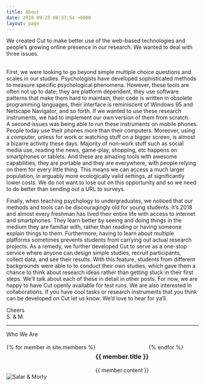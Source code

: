 ```yaml
---
title: About
date: 2018-09-25 08:37:54 +0000
layout: page
---
```



We created Cut to make better use of the web-based technologies and people’s growing online presence in our research. We wanted to deal with three issues. 

<br />
First, we were looking to go beyond simple multiple choice questions and scales in our studies. Psychologists have developed sophisticated methods to measure specific psychological phenomena. However, these tools are often not up to date; they are platform dependent, they use software patterns that make them hard to maintain, their code is written in obsolete programming languages, their interface is reminiscent of Windows 95 and Netscape Navigator, and so forth. If we wanted to use these research instruments, we had to implement our own version of them from scratch.

<br />
A second issues was being able to run these instruments on mobile phones. People today use their phones more than their computers. Moreover, using a computer, unless for work or watching stuff on a bigger screen, is almost a bizarre activity these days. Majority of non-work stuff such as social media use, reading the news, game-play, shopping, etc happens on smartphones or tablets. And these are amazing tools with awesome capabilities, they are portable and they are everywhere, with people relying on them for every little thing. This means we can access a much larger population, in arguably more ecologically valid settings, at significantly lower costs. We do not want to lose out on this opportunity and so we need to do better than sending out a URL to surveys.

<br />

Finally, when teaching psychology to undergraduates, we noticed that our methods and tools can be discouragingly old for young students. It’s 2018 and almost every freshman has lived their entire life with access to  internet and smartphones. They learn better by seeing and doing things in the medium they are familiar with, rather than reading or having someone explain things to them. Furthermore, having to learn about multiple platforms sometimes prevents students from carrying out actual research projects. As a remedy, we further developed Cut to serve as a one-stop service where anyone can design simple studies, recruit participants, collect data, and see their results. With this feature, students from different backgrounds were able to to conduct their own studies, which gave them a chance to think about research ideas rather than getting stuck in their first steps.
We’ll talk about each of these in detail in other posts. For now, we are happy to have Cut openly available for test runs. We are also interested in collaborations. If you have cool tasks or research instruments that you think can be developed on Cut let us know. We’d love to hear for ya’ll.

Cheers
<br>
S. & M.

<hr class="divider" />


<div class="page-heading">Who We Are</div>
<br />
<section class="post-content">
  <div style="display: flex">
    {% for member in site.members %}
    <div class="footer-col">
      <h3 class="member-title">
        <strong>{{ member.title }}</strong>
      </h3>
      <div class="member-container">
        {{ member.content }}
      </div>
    </div>
    {% endfor %}
  </div>
</section>

<div class="about-us-image-container">
  <img src="{{ "/assets/img/s-m.jpg" | absolute_url }}" alt="Salar & Morty" class="about-us">
</div>